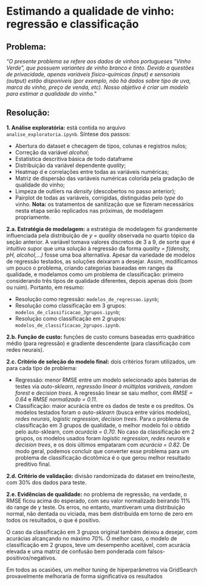 # Estimando a qualidade de vinho: regressão e classificação

## Problema:
_"O presente problema se refere aos dados de vinhos portugueses "Vinho Verde", que possuem variantes de vinho branco e tinto. Devido a questões de privacidade, apenas variáveis
físico-químicas (input) e sensoriais (output) estão disponíveis (por exemplo, não há dados sobre tipo de uva, marca do vinho, preço de venda, etc). Nosso objetivo é criar um modelo para estimar a qualidade do vinho."_


## Resolução:
**1. Análise exploratória:** está contida no arquivo `analise_exploratoria.ipynb`. Síntese dos passos:
- Abertura do dataset e checagem de tipos, colunas e registros nulos;
- Correção da variável _alcohol_;
- Estatística descritiva básica de todo dataframe
- Distribuição da variável dependente _quality_;
- Heatmap d e correlações entre todas as variáveis numéricas;
- Matriz de dispersão das variáveis numéricas colorida pela gradação de qualidade do vinho;
- Limpeza de outliers na _density_ (descobertos no passo anterior);
- Pairplot de todas as variáveis, corrigidas, distinguidas pelo _type_ do vinho.
**Nota:** os tratamentos de sanitização que se fizeram necessários nesta etapa serão replicados nas próximas, de modelagem propriamente.

**2.a. Estratégia de modelagem:** a estratégia de modelagem foi grandemente influenciada pela distribuição de _y = quality_ observada no quarto tópico da seção anterior. A variável tomava valores discretos de 3 a 9, de sorte que é intuitivo supor que uma solução à regressão da forma _quality = f(density, pH, alcohol,...)_ fosse uma boa alternativa. Apesar da variedade de modelos de regressão testados, as soluções deixaram a desejar. Assim, modificamos um pouco o problema, criando categorias baseadas em ranges da qualidade, e modelamos como um problema de classificação: primeiro considerando três tipos de qualidade diferentes, depois apenas dois (bom ou ruim). Portanto, em resumo:
- Resolução como regressão: `modelos_de_regressao.ipynb`;
- Resolução como classificação em 3 grupos: `modelos_de_classificacao_3grupos.ipynb`;
- Resolução como classificação em 2 grupos: `modelos_de_classificacao_2grupos.ipynb`.

**2.b. Função de custo:** funções de custo comuns baseadas erro quadrático médio (para regressão) e gradiente descendente (para classificação com redes neurais).

**2.c. Critério de seleção do modelo final:** dois critérios foram utilizados, um para cada tipo de problema:
- Regressão: menor RMSE entre um modelo selecionado após baterias de testes via _auto-sklearn_, _regressão linear à múltiplas variáveis_, _random forest_ e _decision trees_. A regressão linear se saiu melhor, com _RMSE = 0.64_ e _RMSE normalizado = 0.11_.
- Classificação: maior acurácia entre os dados de teste e os preditos. Os modelos testados foram o _auto-sklearn_ (busca entre vários modelos), _redes neurais_, _logistic regression_, _decision trees_. Para o problema de classificação em 3 grupos de qualidade, o melhor modelo foi o obtido pelo auto-sklearn, com _acurácia = 0.70_. No caso da classificação em 2 grupos, os modelos usados foram _logistic regression_, _redes neurais_ e _decision trees_, e os dois últimos empataram com _acurácia = 0.82_.
De modo geral, podemos concluir que converter esse problema para um problema de classificação dicotômica é o que gerou melhor resultado preditivo final.

**2.d. Critério de validação:** divisão randomizada do dataset em treino/teste, com 30% dos dados para teste.

**2.e. Evidências de qualidade:** no problema de regressão, na verdade, o RMSE ficou acima do esperado, com seu valor normalizado beirando 11% do range de y teste. Os erros, no entanto, mantiveram uma distribuição normal, não dentada ou viciada, mas bem distribuída em torno de zero em todos os resultados, o que é positivo.

O caso da classificação em 3 grupos original também deixou a desejar, com acurácias alcançando no máximo 70%. O melhor caso, o modelo de classificação em 2 grupos, teve um desempenho aceitável, com acurácia elevada e uma matriz de confusão bem ponderada com falsos-positivos/negativos.

Em todos as ocasiões, um melhor tuning de hiperparâmetros via GridSearch provavelmente melhoraria de forma significativa os resultados



